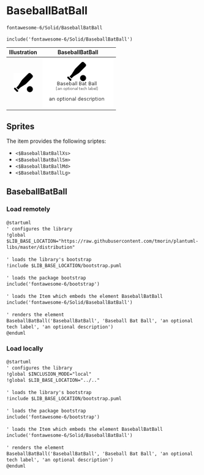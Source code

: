 # BaseballBatBall


```text
fontawesome-6/Solid/BaseballBatBall
```

```text
include('fontawesome-6/Solid/BaseballBatBall')
```



| Illustration | BaseballBatBall |
| :---: | :---: |
| ![illustration for Illustration](../../fontawesome-6/Solid/BaseballBatBall.png) | ![illustration for BaseballBatBall](../../fontawesome-6/Solid/BaseballBatBall.Local.png) |



## Sprites
The item provides the following sriptes:

- `<$BaseballBatBallXs>`
- `<$BaseballBatBallSm>`
- `<$BaseballBatBallMd>`
- `<$BaseballBatBallLg>`





## BaseballBatBall

### Load remotely
```plantuml
@startuml
' configures the library
!global $LIB_BASE_LOCATION="https://raw.githubusercontent.com/tmorin/plantuml-libs/master/distribution"

' loads the library's bootstrap
!include $LIB_BASE_LOCATION/bootstrap.puml

' loads the package bootstrap
include('fontawesome-6/bootstrap')

' loads the Item which embeds the element BaseballBatBall
include('fontawesome-6/Solid/BaseballBatBall')

' renders the element
BaseballBatBall('BaseballBatBall', 'Baseball Bat Ball', 'an optional tech label', 'an optional description')
@enduml
```

### Load locally
```plantuml
@startuml
' configures the library
!global $INCLUSION_MODE="local"
!global $LIB_BASE_LOCATION="../.."

' loads the library's bootstrap
!include $LIB_BASE_LOCATION/bootstrap.puml

' loads the package bootstrap
include('fontawesome-6/bootstrap')

' loads the Item which embeds the element BaseballBatBall
include('fontawesome-6/Solid/BaseballBatBall')

' renders the element
BaseballBatBall('BaseballBatBall', 'Baseball Bat Ball', 'an optional tech label', 'an optional description')
@enduml
```

